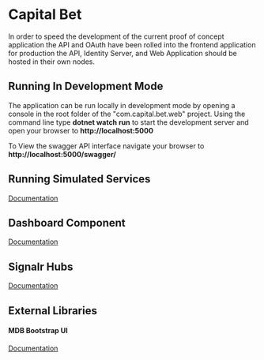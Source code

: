 # Capital Bet 

In order to speed the development of the current proof of concept application the API and OAuth have been rolled into the frontend application 
for production the API, Identity Server, and Web Application should be hosted in their own nodes. 

## Running In Development Mode

The application can be run locally in development mode by opening a console in the root folder of the "com.capital.bet.web" project.
Using the command line type **dotnet watch run** to start the development server and open your browser to **http://localhost:5000**
 
 To View the swagger API interface navigate your browser to **http://localhost:5000/swagger/**

## Running Simulated Services
[Documentation](https://github.com/jayoharedee/capitalbet/tree/master/backend)

## Dashboard Component
[Documentation](https://github.com/jayoharedee/capitalbet/tree/master/frontend/com.capital.bet.web/ClientApp/src/app/dashboard)

## Signalr Hubs
[Documentation](https://github.com/jayoharedee/capitalbet/tree/master/frontend/com.capital.bet.web/Hubs)


## External Libraries

#### MDB Bootstrap UI
[Documentation](https://mdbootstrap.com/docs/angular/)
